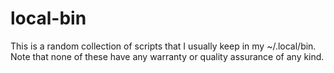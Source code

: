# local-bin

This is a random collection of scripts that I usually keep in my ~/.local/bin.
Note that none of these have any warranty or quality assurance of any kind.
